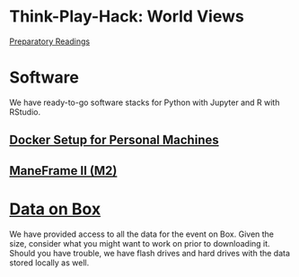 # Think-Play-Hack: World Views

[Preparatory Readings](https://www.dropbox.com/sh/ru4dxh6rr6uqvfl/AADlPVWVEZ1BE4OcxPnZ0dpDa?dl=0)

# Software

We have ready-to-go software stacks for Python with Jupyter and R with RStudio.

## [Docker Setup for Personal Machines](docs/docker.md)

## [ManeFrame II (M2)](docs/m2.md)

# [Data on Box](https://smu.box.com/s/2exvlyqgiouhbrghytzwxr5l25ybmx2b)

We have provided access to all the data for the event on Box. Given the size, consider what you might want to work on prior to downloading it. Should you have trouble, we have flash drives and hard drives with the data stored locally as well.
